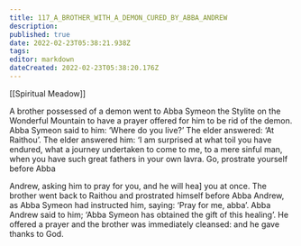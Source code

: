 ```yaml
---
title: 117_A_BROTHER_WITH_A_DEMON_CURED_BY_ABBA_ANDREW
description: 
published: true
date: 2022-02-23T05:38:21.938Z
tags: 
editor: markdown
dateCreated: 2022-02-23T05:38:20.176Z
---
```


[[Spiritual Meadow]]
 
A brother possessed of a demon went to Abba Symeon the Stylite on the Wonderful Mountain to have a prayer offered for him to be rid of the demon. Abba Symeon said to him: ‘Where do you live?’ The elder answered: ‘At Raithou’. The elder answered him: ‘I am surprised at what toil you have endured, what a journey undertaken to come to me, to a mere sinful man, when you have such great fathers in your own lavra. Go, prostrate yourself before Abba  
 
Andrew, asking him to pray for you, and he will hea] you at once. The brother went back to Raithou and prostrated himself before Abba Andrew, as Abba Symeon had instructed him, saying: ‘Pray for me, abba’. Abba Andrew said to him; ‘Abba Symeon has obtained the gift of this healing’. He offered a prayer and the brother was immediately cleansed: and he gave thanks to God.
